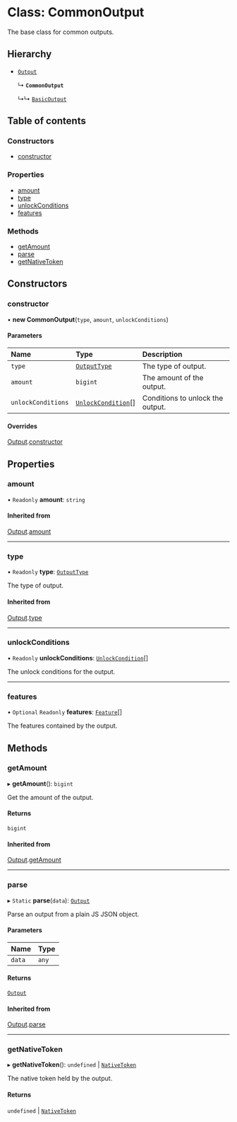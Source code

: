 # Class: CommonOutput

The base class for common outputs.

## Hierarchy

- [`Output`](Output.md)

  ↳ **`CommonOutput`**

  ↳↳ [`BasicOutput`](BasicOutput.md)

## Table of contents

### Constructors

- [constructor](CommonOutput.md#constructor)

### Properties

- [amount](CommonOutput.md#amount)
- [type](CommonOutput.md#type)
- [unlockConditions](CommonOutput.md#unlockconditions)
- [features](CommonOutput.md#features)

### Methods

- [getAmount](CommonOutput.md#getamount)
- [parse](CommonOutput.md#parse)
- [getNativeToken](CommonOutput.md#getnativetoken)

## Constructors

### constructor

• **new CommonOutput**(`type`, `amount`, `unlockConditions`)

#### Parameters

| Name | Type | Description |
| :------ | :------ | :------ |
| `type` | [`OutputType`](../enums/OutputType.md) | The type of output. |
| `amount` | `bigint` | The amount of the output. |
| `unlockConditions` | [`UnlockCondition`](UnlockCondition.md)[] | Conditions to unlock the output. |

#### Overrides

[Output](Output.md).[constructor](Output.md#constructor)

## Properties

### amount

• `Readonly` **amount**: `string`

#### Inherited from

[Output](Output.md).[amount](Output.md#amount)

___

### type

• `Readonly` **type**: [`OutputType`](../enums/OutputType.md)

The type of output.

#### Inherited from

[Output](Output.md).[type](Output.md#type)

___

### unlockConditions

• `Readonly` **unlockConditions**: [`UnlockCondition`](UnlockCondition.md)[]

The unlock conditions for the output.

___

### features

• `Optional` `Readonly` **features**: [`Feature`](Feature.md)[]

The features contained by the output.

## Methods

### getAmount

▸ **getAmount**(): `bigint`

Get the amount of the output.

#### Returns

`bigint`

#### Inherited from

[Output](Output.md).[getAmount](Output.md#getamount)

___

### parse

▸ `Static` **parse**(`data`): [`Output`](Output.md)

Parse an output from a plain JS JSON object.

#### Parameters

| Name | Type |
| :------ | :------ |
| `data` | `any` |

#### Returns

[`Output`](Output.md)

#### Inherited from

[Output](Output.md).[parse](Output.md#parse)

___

### getNativeToken

▸ **getNativeToken**(): `undefined` \| [`NativeToken`](NativeToken.md)

The native token held by the output.

#### Returns

`undefined` \| [`NativeToken`](NativeToken.md)
